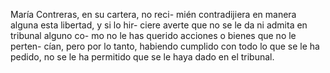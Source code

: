 María Contreras, en su cartera, no reci- mién contradijiera en manera alguna esta libertad, y si lo hir- ciere averte que no se le da ni admita en tribunal alguno co- mo no le has querido acciones o bienes que no le perten- cían, pero por lo tanto, habiendo cumplido con todo lo que se le ha pedido, no se le ha permitido que se le haya dado en el tribunal.